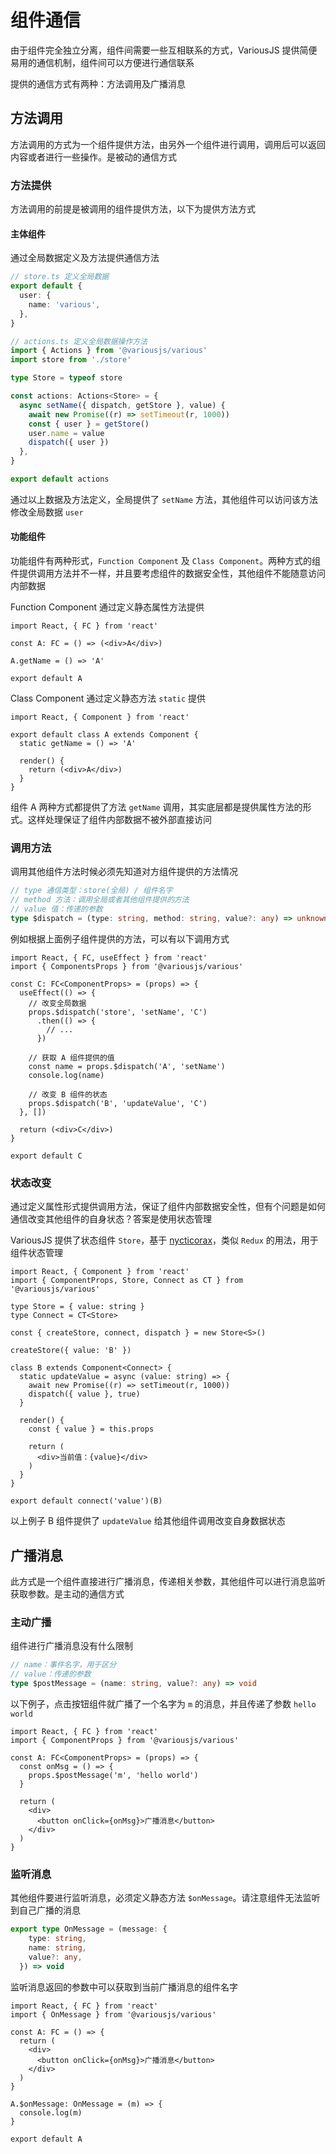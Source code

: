 # 组件通信

由于组件完全独立分离，组件间需要一些互相联系的方式，VariousJS 提供简便易用的通信机制，组件间可以方便进行通信联系

提供的通信方式有两种：方法调用及广播消息

<!-- toc -->

## 方法调用

方法调用的方式为一个组件提供方法，由另外一个组件进行调用，调用后可以返回内容或者进行一些操作。是被动的通信方式

### 方法提供

方法调用的前提是被调用的组件提供方法，以下为提供方法方式

#### 主体组件

通过全局数据定义及方法提供通信方法

```ts
// store.ts 定义全局数据
export default {
  user: {
    name: 'various',
  },
}

// actions.ts 定义全局数据操作方法
import { Actions } from '@variousjs/various'
import store from './store'

type Store = typeof store

const actions: Actions<Store> = {
  async setName({ dispatch, getStore }, value) {
    await new Promise((r) => setTimeout(r, 1000))
    const { user } = getStore()
    user.name = value
    dispatch({ user })
  },
}

export default actions
```

通过以上数据及方法定义，全局提供了 `setName` 方法，其他组件可以访问该方法修改全局数据 `user`

#### 功能组件

功能组件有两种形式，`Function Component` 及 `Class Component`。两种方式的组件提供调用方法并不一样，并且要考虑组件的数据安全性，其他组件不能随意访问内部数据

Function Component 通过定义静态属性方法提供

```tsx
import React, { FC } from 'react'

const A: FC = () => (<div>A</div>)

A.getName = () => 'A'

export default A
```

Class Component 通过定义静态方法 `static` 提供

```tsx
import React, { Component } from 'react'

export default class A extends Component {
  static getName = () => 'A'

  render() {
    return (<div>A</div>)
  }
}
```

组件 A 两种方式都提供了方法 `getName` 调用，其实底层都是提供属性方法的形式。这样处理保证了组件内部数据不被外部直接访问

### 调用方法

调用其他组件方法时候必须先知道对方组件提供的方法情况

```ts
// type 通信类型：store(全局) / 组件名字
// method 方法：调用全局或者其他组件提供的方法
// value 值：传递的参数
type $dispatch = (type: string, method: string, value?: any) => unknown
```

例如根据上面例子组件提供的方法，可以有以下调用方式

```tsx
import React, { FC, useEffect } from 'react'
import { ComponentsProps } from '@variousjs/various'

const C: FC<ComponentProps> = (props) => {
  useEffect(() => {
    // 改变全局数据
    props.$dispatch('store', 'setName', 'C')
      .then(() => {
        // ...
      })

    // 获取 A 组件提供的值
    const name = props.$dispatch('A', 'setName')
    console.log(name)

    // 改变 B 组件的状态
    props.$dispatch('B', 'updateValue', 'C')
  }, [])

  return (<div>C</div>)
}

export default C
```

### 状态改变

通过定义属性形式提供调用方法，保证了组件内部数据安全性，但有个问题是如何通信改变其他组件的自身状态？答案是使用状态管理

VariousJS 提供了状态组件 `Store`，基于 [nycticorax](https://github.com/fratercula/nycticorax)，类似 `Redux` 的用法，用于组件状态管理

```tsx
import React, { Component } from 'react'
import { ComponentProps, Store, Connect as CT } from '@variousjs/various'

type Store = { value: string }
type Connect = CT<Store>

const { createStore, connect, dispatch } = new Store<S>()

createStore({ value: 'B' })

class B extends Component<Connect> {
  static updateValue = async (value: string) => {
    await new Promise((r) => setTimeout(r, 1000))
    dispatch({ value }, true)
  }

  render() {
    const { value } = this.props

    return (
      <div>当前值：{value}</div>
    )
  }
}

export default connect('value')(B)
```

以上例子 B 组件提供了 `updateValue` 给其他组件调用改变自身数据状态

## 广播消息

此方式是一个组件直接进行广播消息，传递相关参数，其他组件可以进行消息监听获取参数。是主动的通信方式

### 主动广播

组件进行广播消息没有什么限制

```ts
// name：事件名字，用于区分
// value：传递的参数
type $postMessage = (name: string, value?: any) => void
```

以下例子，点击按钮组件就广播了一个名字为 `m` 的消息，并且传递了参数 `hello world`

```tsx
import React, { FC } from 'react'
import { ComponentProps } from '@variousjs/various'

const A: FC<ComponentProps> = (props) => {
  const onMsg = () => {
    props.$postMessage('m', 'hello world')
  }

  return (
    <div>
      <button onClick={onMsg}>广播消息</button>
    </div>
  )
}
```

### 监听消息

其他组件要进行监听消息，必须定义静态方法 `$onMessage`。请注意组件无法监听到自己广播的消息

```ts
export type OnMessage = (message: {
    type: string,
    name: string,
    value?: any,
  }) => void
```

监听消息返回的参数中可以获取到当前广播消息的组件名字

```tsx
import React, { FC } from 'react'
import { OnMessage } from '@variousjs/various'

const A: FC = () => {
  return (
    <div>
      <button onClick={onMsg}>广播消息</button>
    </div>
  )
}

A.$onMessage: OnMessage = (m) => {
  console.log(m)
}

export default A
```
